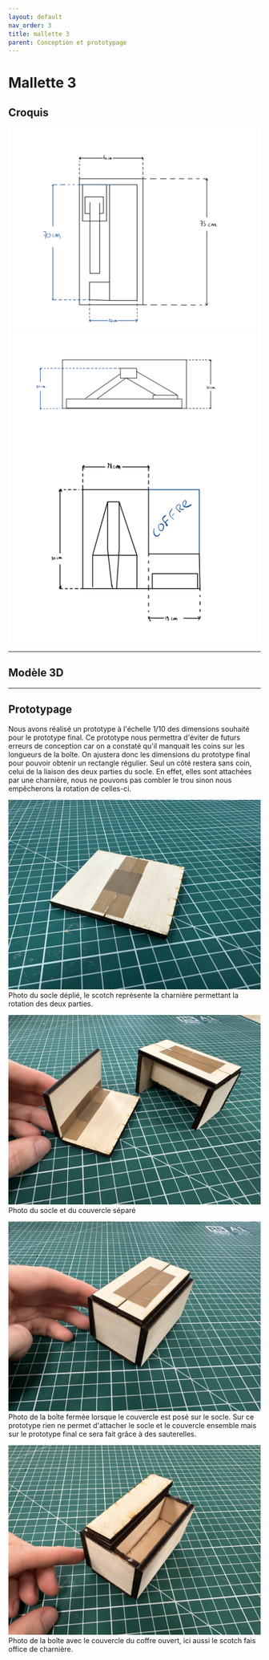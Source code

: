 ```yaml
---
layout: default
nav_order: 3
title: mallette 3
parent: Conception et prototypage
---
```


# Mallette 3

## Croquis

<script type="module" src="https://ajax.googleapis.com/ajax/libs/model-viewer/3.4.0/model-viewer.min.js"></script>

![Plan de la mallette](../shared-assets/images/dessin_mallette3_vue_dessus.png)
![Plan de la mallette](../shared-assets/images/dessin_mallette3_vue_cote.png)
![Plan de la mallette](../shared-assets/images/dessin_mallette3_couvercle.png)

---

## Modèle 3D

<model-viewer 
    id="viewer" 
    alt="Modèle 3D du bras robot Niryo Ned 2" 
    src="../shared-assets/models/3D_REPRESENTATION.gltf" 
    poster="../shared-assets/images/3D_REPRESENTATION.png" 
    shadow-intensity="1" 
    camera-controls 
    touch-action="pan-z"
    rotation="0 0 90">
</model-viewer>

---

## Prototypage

Nous avons réalisé un prototype à l'échelle 1/10 des dimensions souhaité pour le prototype final.
Ce prototype nous permettra d'éviter de futurs erreurs de conception car on a constaté qu'il manquait les coins sur les longueurs de la boîte.
On ajustera donc les dimensions du prototype final pour pouvoir obtenir un rectangle régulier.
Seul un côté restera sans coin, celui de la liaison des deux parties du socle.
En effet, elles sont attachées par une charnière, nous ne pouvons pas combler le trou sinon nous empêcherons la rotation de celles-ci.

![Photo socle](../shared-assets/images/proto_socle.jpg)
Photo du socle déplié, le scotch représente la charnière permettant la rotation des deux parties.

![Photo socle et couvercle](../shared-assets/images/proto_separe.jpg)
Photo du socle et du couvercle séparé

![Photo boite](../shared-assets/images/proto_boite.jpg)
Photo de la boîte fermée lorsque le couvercle est posé sur le socle. Sur ce prototype rien ne permet d'attacher le socle et le couvercle ensemble mais sur le prototype final ce sera fait grâce à des sauterelles.

![Photo couvercle ouvert](../shared-assets/images/proto_couvercle_ouvert.jpg)
Photo de la boîte avec le couvercle du coffre ouvert, ici aussi le scotch fais office de charnière.

<style>
    #viewer
    {
        margin : auto;
        width : 500px;
        height : 500px;
    }
</style>